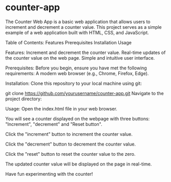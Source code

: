 # counter-app

The Counter Web App is a basic web application that allows users to increment and decrement a counter value. This project serves as a simple example of a web application built with HTML, CSS, and JavaScript.


Table of Contents:
    Features
    Prerequisites
    Installation
    Usage

Features:
Increment and decrement the counter value.
Real-time updates of the counter value on the web page.
Simple and intuitive user interface.

Prerequisites:
Before you begin, ensure you have met the following requirements:
A modern web browser (e.g., Chrome, Firefox, Edge).

Installation:
Clone this repository to your local machine using git:

git clone https://github.com/yourusername/counter-app.git
Navigate to the project directory:

Usage:
Open the index.html file in your web browser.

You will see a counter displayed on the webpage with three buttons: "Increment", "decrement" and "Reset button".

Click the "increment" button to increment the counter value.

Click the "decrement" button to decrement the counter value.

Click the "reset" button to reset the counter value to the zero.

The updated counter value will be displayed on the page in real-time.

Have fun experimenting with the counter!
